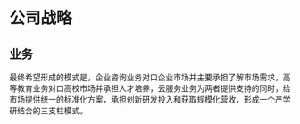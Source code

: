 # 公司战略

## 业务

最终希望形成的模式是，企业咨询业务对口企业市场并主要承担了解市场需求，高等教育业务对口高校市场并承担人才培养，云服务业务为两者提供支持的同时，给市场提供统一的标准化方案，承担创新研发投入和获取规模化营收，形成一个产学研结合的三支柱模式。

